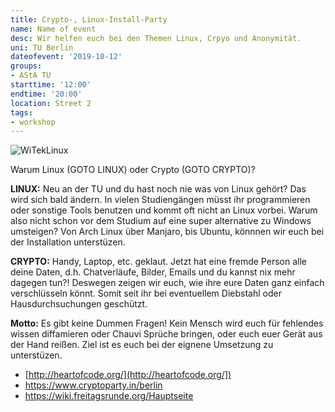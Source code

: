 ```yaml
---
title: Crypto-, Linux-Install-Party
name: Name of event
desc: Wir helfen euch bei den Themen Linux, Crpyo und Anonymität.
uni: TU Berlin
dateofevent: '2019-10-12'
groups:
- AStA TU
starttime: '12:00'
endtime: '20:00'
location: Street 2
tags:
- workshop
---
```


![WiTekLinux](https://asta.tu-berlin.de/sites/default/files/files/firstTry.png)

Warum Linux (GOTO LINUX) oder Crypto (GOTO CRYPTO)?

**LINUX:** Neu an der TU und du hast noch nie was von Linux gehört? Das wird sich bald ändern. In vielen Studiengängen müsst ihr programmieren oder sonstige Tools benutzen und kommt oft nicht an Linux vorbei.
Warum also nicht schon vor dem Studium auf eine super alternative zu Windows umsteigen? Von Arch Linux über Manjaro, bis Ubuntu, könnnen wir euch bei der Installation unterstüzen.

**CRYPTO:** Handy, Laptop, etc. geklaut. Jetzt hat eine fremde Person alle deine Daten, d.h. Chatverläufe, Bilder, Emails und du kannst nix mehr dagegen tun?!
Deswegen zeigen wir euch, wie ihre eure Daten ganz einfach verschlüsseln könnt. Somit seit ihr bei eventuellem Diebstahl oder Hausdurchsuchungen geschützt.

**Motto:** Es gibt keine Dummen Fragen! Kein Mensch wird euch für fehlendes wissen diffamieren oder Chauvi Sprüche bringen, oder euch euer Gerät aus der Hand reißen.
Ziel ist es euch bei der eignene Umsetzung zu unterstüzen.

- [http://heartofcode.org/](http://heartofcode.org/])
- [https://www.cryptoparty.in/berlin ](https://www.cryptoparty.in/berlin )
- [https://wiki.freitagsrunde.org/Hauptseite ](https://wiki.freitagsrunde.org/Hauptseite)